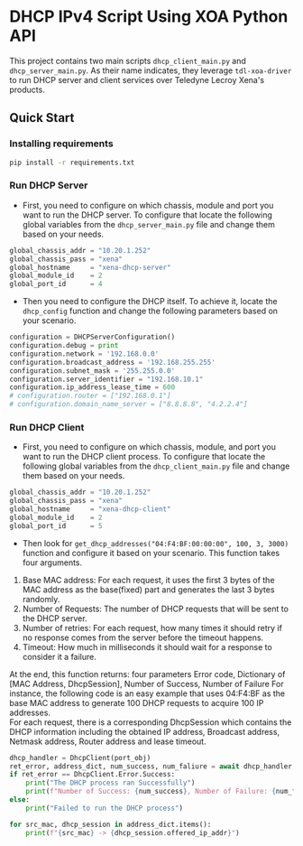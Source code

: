 # DHCP IPv4 Script Using XOA Python API

This project contains two main scripts ``dhcp_client_main.py`` and ``dhcp_server_main.py``. As their name indicates, they leverage ``tdl-xoa-driver`` to run DHCP server and client services over Teledyne Lecroy Xena's products.

## Quick Start

### Installing requirements
```sh
pip install -r requirements.txt
```

### Run DHCP Server
* First, you need to configure on which chassis, module and port you want to run the DHCP server. To configure that locate the following global variables from the ``dhcp_server_main.py`` file and change them based on your needs.

```python
global_chassis_addr = "10.20.1.252"
global_chassis_pass = "xena"
global_hostname     = "xena-dhcp-server"
global_module_id    = 2
global_port_id      = 4
```
* Then you need to configure the DHCP itself. To achieve it, locate the ``dhcp_config`` function and change the following parameters based on your scenario.

```python
configuration = DHCPServerConfiguration()
configuration.debug = print
configuration.network = '192.168.0.0'
configuration.broadcast_address = '192.168.255.255'
configuration.subnet_mask = '255.255.0.0'
configuration.server_identifier = "192.168.10.1"
configuration.ip_address_lease_time = 600
# configuration.router = ["192.168.0.1"]
# configuration.domain_name_server = ["8.8.8.8", "4.2.2.4"]
```

### Run DHCP Client
* First, you need to configure on which chassis, module, and port you want to run the DHCP client process. To configure that locate the following global variables from the ``dhcp_client_main.py`` file and change them based on your needs.

```python
global_chassis_addr = "10.20.1.252"
global_chassis_pass = "xena"
global_hostname     = "xena-dhcp-client"
global_module_id    = 2
global_port_id      = 5
```

* Then look for ``get_dhcp_addresses("04:F4:BF:00:00:00", 100, 3, 3000)`` function and configure it based on your scenario. This function takes four arguments.
1. Base MAC address: For each request, it uses the first 3 bytes of the MAC address as the base(fixed) part and generates the last 3 bytes randomly.
2. Number of Requests: The number of DHCP requests that will be sent to the DHCP server.
3. Number of retries: For each request, how many times it should retry if no response comes from the server before the timeout happens.
4. Timeout: How much in milliseconds it should wait for a response to consider it a failure.


At the end, this function returns: four parameters Error code, Dictionary of [MAC Address, DhcpSession], Number of Success, Number of Failure
For instance, the following code is an easy example that uses 04:F4:BF as the base MAC address to generate 100 DHCP requests to acquire 100 IP addresses.\
For each request, there is a corresponding DhcpSession which contains the DHCP information including the obtained IP address, Broadcast address, Netmask address, Router address and lease timeout.  

```python
dhcp_handler = DhcpClient(port_obj)
ret_error, address_dict, num_success, num_faliure = await dhcp_handler.get_dhcp_addresses("04:F4:BF:00:00:00", 100, 3, 3000)
if ret_error == DhcpClient.Error.Success:
    print("The DHCP process ran Successfully")
    print(f"Number of Success: {num_success}, Number of Failure: {num_faliure}")
else:
    print("Failed to run the DHCP process")

for src_mac, dhcp_session in address_dict.items():
    print(f"{src_mac} -> {dhcp_session.offered_ip_addr}")
```